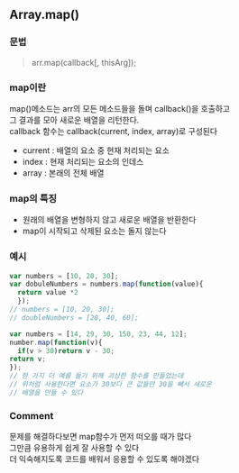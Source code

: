 ## Array.map()
### 문법
> arr.map(callback[, thisArg]);
### map이란
map()메소드는 arr의 모든 메소드들을 돌며 callback()을 호출하고  
그 결과를 모아 새로운 배열을 리턴한다.  
callback 함수는 callback(current, index, array)로 구성된다  
- current : 배열의 요소 중 현재 처리되는 요소
- index : 현재 처리되는 요소의 인데스
- array : 본래의 전체 배열  
### map의 특징
- 원래의 배열을 변형하지 않고 새로운 배열을 반환한다
- map이 시작되고 삭제된 요소는 돌지 않는다

### 예시
```js
var numbers = [10, 20, 30];
var dobuleNumbers = numbers.map(function(value){
  return value *2
  });
// numbers = [10, 20, 30];
// doubleNumbers = [20, 40, 60];

var numbers = [14, 29, 30, 150, 23, 44, 12];
number.map(function(v){
  if(v > 30)return v - 30;
return v;
});
// 한 가지 더 예를 들기 위해 괴상한 함수를 만들었는데
// 위처럼 사용한다면 요소가 30보다 큰 값들만 30을 빼서 새로운
// 배열을 만들 수 있다
```
### Comment
문제를 해결하다보면 map함수가 먼저 떠오를 때가 많다  
그만큼 유용하게 쉽게 잘 사용할 수 있다  
더 익숙해지도록 코드를 배워서 응용할 수 있도록 해야겠다